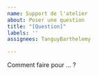 ```yaml
---
name: Support de l'atelier
about: Poser une question
title: "[Question]"
labels: ''
assignees: TanguyBarthelemy

---
```


Comment faire pour ... ?
